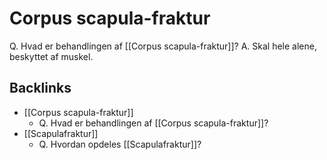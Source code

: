 # Corpus scapula-fraktur
Q. Hvad er behandlingen af [[Corpus scapula-fraktur]]?
A. Skal hele alene, beskyttet af muskel.

## Backlinks
* [[Corpus scapula-fraktur]]
	* Q. Hvad er behandlingen af [[Corpus scapula-fraktur]]?
* [[Scapulafraktur]]
	* Q. Hvordan opdeles [[Scapulafraktur]]?

<!-- #anki/tag/med/Orto #anki/deck/Medicine -->

<!-- {BearID:EC2D5A76-8BAB-4A9E-B506-F98ABC78BEEE-76574-00009ABDB7E27B9A} -->
